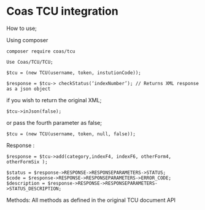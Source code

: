# Coas TCU integration
How to use;

Using composer 

    composer require coas/tcu  

    Use Coas/TCU/TCU;

    $tcu = (new TCU(username, token, instutionCode));

    $response = $tcu-> checkStatus(‘indexNumber’); // Returns XML response as a json object 

if you wish to return the original XML;

    $tcu->inJson(false);

or pass the fourth parameter as false;

    $tcu = (new TCU(username, token, null, false));

Response :

    $response = $tcu->add(category,indexF4, indexF6, otherForm4, otherFormSix );

    $status = $response->RESPONSE->RESPONSEPARAMETERS->STATUS;
    $code = $response->RESPONSE->RESPONSEPARAMETERS->ERROR_CODE;
    $description = $response->RESPONSE->RESPONSEPARAMETERS->STATUS_DESCRIPTION;

Methods:
All methods as defined in the original TCU document API
